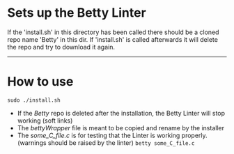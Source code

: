 # Sets up the Betty Linter
If the 'install.sh' in this directory has been called there should be a cloned
repo name 'Betty' in this dir. If 'install.sh' is called afterwards it will
delete the repo and try to download it again.

--------------
# How to use
```sudo ./install.sh```
- If the *Betty* repo is deleted after the installation, the Betty Linter will
  stop working (soft links)
- The *bettyWrapper* file is meant to be copied and rename by the installer
- The *some_C_file.c* is for testing that the Linter is working properly. 
  (warnings should be raised by the linter)     ```betty some_C_file.c```
